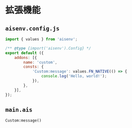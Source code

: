 # 拡張機能

## `aisenv.config.js`
```js
import { values } from 'aisenv';

/** @type {import('aisenv').Config} */
export default ({
    addons: [{
        name: 'custom',
        consts: {
            'Custom:message': values.FN_NATIVE(() => {
                console.log('Hello, world!');
            }),
        },
    }],
});
```

## `main.ais`
```aiscript
Custom:message()
```
